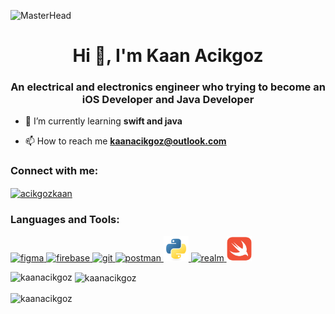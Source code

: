 ![MasterHead]([https://miro.medium.com/v2/resize:fit:1400/1*aXe6MaOyhdIP5WqdPHhSFw.png](https://miro.medium.com/v2/resize:fit:1200/format:webp/1*BTasEA-PDAzcoQ0A-lPyyg.png))

<h1 align="center">Hi 👋, I'm Kaan Acikgoz</h1>
<h3 align="center">An electrical and electronics engineer who trying to become an iOS Developer and Java Developer</h3>

- 🌱 I’m currently learning **swift and java**

- 📫 How to reach me **kaanacikgoz@outlook.com**

<h3 align="left">Connect with me:</h3>
<p align="left">
<a href="https://linkedin.com/in/acikgozkaan" target="blank"><img align="center" src="https://raw.githubusercontent.com/rahuldkjain/github-profile-readme-generator/master/src/images/icons/Social/linked-in-alt.svg" alt="acikgozkaan" height="30" width="40" /></a>
</p>

<h3 align="left">Languages and Tools:</h3>
<p align="left"> <a href="https://www.figma.com/" target="_blank" rel="noreferrer"> <img src="https://www.vectorlogo.zone/logos/figma/figma-icon.svg" alt="figma" width="40" height="40"/> </a> <a href="https://firebase.google.com/" target="_blank" rel="noreferrer"> <img src="https://www.vectorlogo.zone/logos/firebase/firebase-icon.svg" alt="firebase" width="40" height="40"/> </a> <a href="https://git-scm.com/" target="_blank" rel="noreferrer"> <img src="https://www.vectorlogo.zone/logos/git-scm/git-scm-icon.svg" alt="git" width="40" height="40"/> </a> <a href="https://postman.com" target="_blank" rel="noreferrer"> <img src="https://www.vectorlogo.zone/logos/getpostman/getpostman-icon.svg" alt="postman" width="40" height="40"/> </a> <a href="https://www.python.org" target="_blank" rel="noreferrer"> <img src="https://raw.githubusercontent.com/devicons/devicon/master/icons/python/python-original.svg" alt="python" width="40" height="40"/> </a> <a href="https://realm.io/" target="_blank" rel="noreferrer"> <img src="https://raw.githubusercontent.com/bestofjs/bestofjs-webui/8665e8c267a0215f3159df28b33c365198101df5/public/logos/realm.svg" alt="realm" width="40" height="40"/> </a> <a href="https://developer.apple.com/swift/" target="_blank" rel="noreferrer"> <img src="https://raw.githubusercontent.com/devicons/devicon/master/icons/swift/swift-original.svg" alt="swift" width="40" height="40"/> </a> </p>

<p><img align="left" src="https://github-readme-stats.vercel.app/api/top-langs?username=kaanacikgoz&show_icons=true&locale=en&layout=compact" alt="kaanacikgoz" /></p>

<p>&nbsp;<img align="center" src="https://github-readme-stats.vercel.app/api?username=kaanacikgoz&show_icons=true&locale=en" alt="kaanacikgoz" /></p>

<p><img align="center" src="https://github-readme-streak-stats.herokuapp.com/?user=kaanacikgoz&" alt="kaanacikgoz" /></p>

